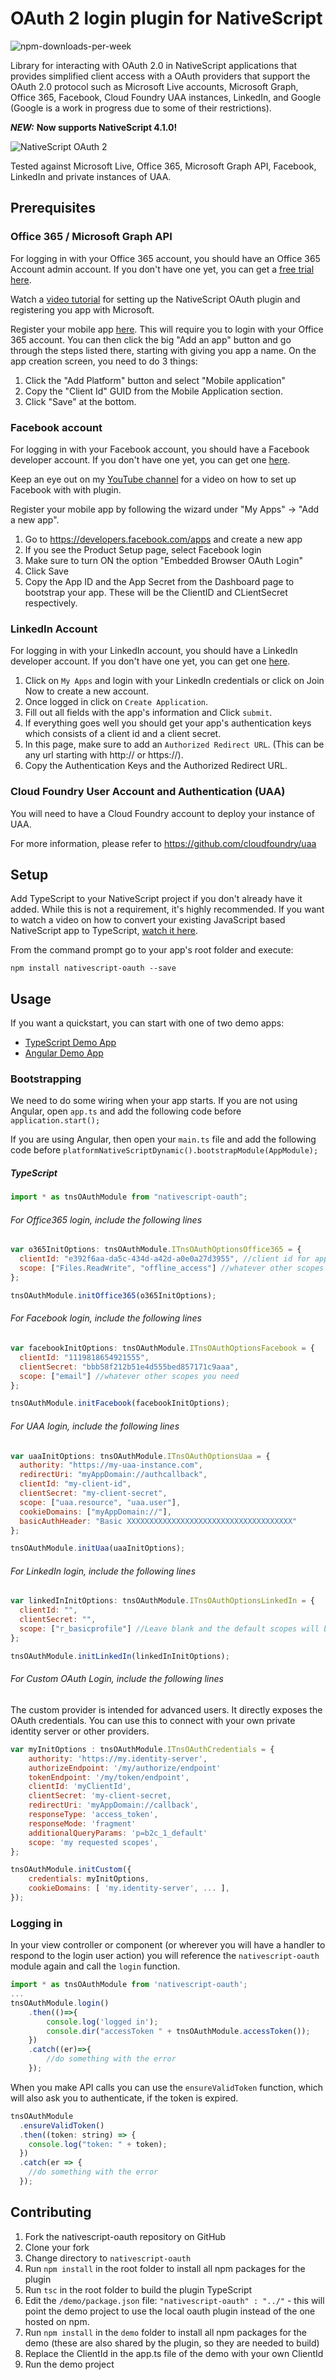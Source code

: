 # OAuth 2 login plugin for NativeScript

![npm-downloads-per-week](https://img.shields.io/npm/dw/nativescript-oauth.svg)

Library for interacting with OAuth 2.0 in NativeScript applications that provides simplified client access with a OAuth providers that support the OAuth 2.0 protocol such as Microsoft Live accounts, Microsoft Graph, Office 365, Facebook, Cloud Foundry UAA instances, LinkedIn, and Google (Google is a work in progress due to some of their restrictions).

**_NEW:_** **Now supports NativeScript 4.1.0!**

<img src="https://raw.githubusercontent.com/alexziskind1/nativescript-oauth/master/docs/images/nativescript-oauth-logo.png" alt="NativeScript OAuth 2"/>
<br/>

Tested against Microsoft Live, Office 365, Microsoft Graph API, Facebook, LinkedIn and private instances of UAA.

## Prerequisites

### Office 365 / Microsoft Graph API

For logging in with your Office 365 account, you should have an Office 365 Account admin account. If you don't have one yet, you can get a [free trial here](https://products.office.com/en-us/try).

Watch a [video tutorial](https://youtu.be/nwf928oFGCM) for setting up the NativeScript OAuth plugin and registering you app with Microsoft.

Register your mobile app [here](https://apps.dev.microsoft.com). This will require you to login with your Office 365 account. You can then click the big "Add an app" button and go through the steps listed there, starting with giving you app a name. On the app creation screen, you need to do 3 things:

1.  Click the "Add Platform" button and select "Mobile application"
2.  Copy the "Client Id" GUID from the Mobile Application section.
3.  Click "Save" at the bottom.

### Facebook account

For logging in with your Facebook account, you should have a Facebook developer account. If you don't have one yet, you can get one [here](https://developers.facebook.com/).

Keep an eye out on my [YouTube channel](https://www.youtube.com/c/AlexanderZiskind) for a video on how to set up Facebook with with plugin.

Register your mobile app by following the wizard under "My Apps" -> "Add a new app".

1.  Go to https://developers.facebook.com/apps and create a new app
2.  If you see the Product Setup page, select Facebook login
3.  Make sure to turn ON the option "Embedded Browser OAuth Login"
4.  Click Save
5.  Copy the App ID and the App Secret from the Dashboard page to bootstrap your app. These will be the ClientID and CLientSecret respectively.

### LinkedIn Account

For logging in with your LinkedIn account, you should have a LinkedIn developer account. If you don't have one yet, you can get one [here](https://developer.linkedin.com/).

1.  Click on `My Apps` and login with your LinkedIn credentials or click on Join Now to create a new account.
2.  Once logged in click on `Create Application`.
3.  Fill out all fields with the app's information and Click `submit`.
4.  If everything goes well you should get your app's authentication keys which consists of a client id and a client secret.
5.  In this page, make sure to add an `Authorized Redirect URL`. (This can be any url starting with http:// or https://).
6.  Copy the Authentication Keys and the Authorized Redirect URL.

### Cloud Foundry User Account and Authentication (UAA)

You will need to have a Cloud Foundry account to deploy your instance of UAA.

For more information, please refer to https://github.com/cloudfoundry/uaa

## Setup

Add TypeScript to your NativeScript project if you don't already have it added. While this is not a requirement, it's highly recommended. If you want to watch a video on how to convert your existing JavaScript based NativeScript app to TypeScript, [watch it here](https://youtu.be/2JDXnduTlgs).

From the command prompt go to your app's root folder and execute:

```
npm install nativescript-oauth --save
```

## Usage

If you want a quickstart, you can start with one of two demo apps:

- [TypeScript Demo App](https://github.com/alexziskind1/nativescript-oauth/tree/master/demo)
- [Angular Demo App](https://github.com/alexziskind1/nativescript-oauth/tree/master/demo-angular)

### Bootstrapping

We need to do some wiring when your app starts. If you are not using Angular, open `app.ts` and add the following code before `application.start();`

If you are using Angular, then open your `main.ts` file and add the following code before `platformNativeScriptDynamic().bootstrapModule(AppModule);`

##### TypeScript

```js
import * as tnsOAuthModule from "nativescript-oauth";
```

###### For Office365 login, include the following lines

```js
var o365InitOptions: tnsOAuthModule.ITnsOAuthOptionsOffice365 = {
  clientId: "e392f6aa-da5c-434d-a42d-a0e0a27d3955", //client id for application (GUID)
  scope: ["Files.ReadWrite", "offline_access"] //whatever other scopes you need
};

tnsOAuthModule.initOffice365(o365InitOptions);
```

###### For Facebook login, include the following lines

```js
var facebookInitOptions: tnsOAuthModule.ITnsOAuthOptionsFacebook = {
  clientId: "1119818654921555",
  clientSecret: "bbb58f212b51e4d555bed857171c9aaa",
  scope: ["email"] //whatever other scopes you need
};

tnsOAuthModule.initFacebook(facebookInitOptions);
```

###### For UAA login, include the following lines

```js
var uaaInitOptions: tnsOAuthModule.ITnsOAuthOptionsUaa = {
  authority: "https://my-uaa-instance.com",
  redirectUri: "myAppDomain://authcallback",
  clientId: "my-client-id",
  clientSecret: "my-client-secret",
  scope: ["uaa.resource", "uaa.user"],
  cookieDomains: ["myAppDomain://"],
  basicAuthHeader: "Basic XXXXXXXXXXXXXXXXXXXXXXXXXXXXXXXXXXXXX"
};

tnsOAuthModule.initUaa(uaaInitOptions);
```

###### For LinkedIn login, include the following lines

```js
var linkedInInitOptions: tnsOAuthModule.ITnsOAuthOptionsLinkedIn = {
  clientId: "",
  clientSecret: "",
  scope: ["r_basicprofile"] //Leave blank and the default scopes will be used
};

tnsOAuthModule.initLinkedIn(linkedInInitOptions);
```

###### For Custom OAuth Login, include the following lines

The custom provider is intended for advanced users. It directly exposes the OAuth credentials. You can use this to connect with your own private identity server or other providers.

```js
var myInitOptions : tnsOAuthModule.ITnsOAuthCredentials = {
    authority: 'https://my.identity-server',
    authorizeEndpoint: '/my/authorize/endpoint'
    tokenEndpoint: '/my/token/endpoint',
    clientId: 'myClientId',
    clientSecret: 'my-client-secret,
    redirectUri: 'myAppDomain://callback',
    responseType: 'access_token',
    responseMode: 'fragment'
    additionalQueryParams: 'p=b2c_1_default'
    scope: 'my requested scopes',
};

tnsOAuthModule.initCustom({
    credentials: myInitOptions,
    cookieDomains: [ 'my.identity-server', ... ],
});
```

### Logging in

In your view controller or component (or wherever you will have a handler to respond to the login user action) you will reference the `nativescript-oauth` module again and call the `login` function.

```js
import * as tnsOAuthModule from 'nativescript-oauth';
...
tnsOAuthModule.login()
    .then(()=>{
        console.log('logged in');
        console.dir("accessToken " + tnsOAuthModule.accessToken());
    })
    .catch((er)=>{
        //do something with the error
    });
```

When you make API calls you can use the `ensureValidToken` function, which will also ask you to authenticate, if the token is expired.

```js
tnsOAuthModule
  .ensureValidToken()
  .then((token: string) => {
    console.log("token: " + token);
  })
  .catch(er => {
    //do something with the error
  });
```

## Contributing

1.  Fork the nativescript-oauth repository on GitHub
1.  Clone your fork
1.  Change directory to `nativescript-oauth`
1.  Run `npm install` in the root folder to install all npm packages for the plugin
1.  Run `tsc` in the root folder to build the plugin TypeScript
1.  Edit the `/demo/package.json` file: `"nativescript-oauth" : "../"` - this will point the demo project to use the local oauth plugin instead of the one hosted on npm.
1.  Run `npm install` in the `demo` folder to install all npm packages for the demo (these are also shared by the plugin, so they are needed to build)
1.  Replace the ClientId in the app.ts file of the demo with your own ClientId
1.  Run the demo project
